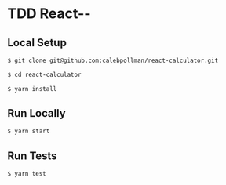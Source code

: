 # TDD React--

## Local Setup

```sh
$ git clone git@github.com:calebpollman/react-calculator.git
```

```sh
$ cd react-calculator
```

```sh
$ yarn install
```

## Run Locally

```sh
$ yarn start
```

## Run Tests

```sh
$ yarn test
```
